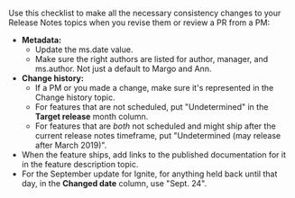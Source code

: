 Use this checklist to make all the necessary consistency changes to your Release Notes topics when you revise them or review a PR from a PM:
- **Metadata:**
  - Update the ms.date value.
  - Make sure the right authors are listed for author, manager, and ms.author. Not just a default to Margo and Ann.
- **Change history:**
  - If a PM or you made a change, make sure it's represented in the Change history topic.
  - For features that are not scheduled, put "Undetermined" in the **Target release** month column. 
  - For features that are *both* not scheduled and might ship after the current release notes timeframe, put "Undetermined (may release after March 2019)". 
- When the feature ships, add links to the published documentation for it in the feature description topic. 
- For the September update for Ignite, for anything held back until that day, in the **Changed date** column, use "Sept. 24". 
